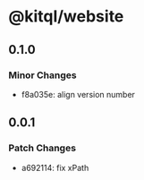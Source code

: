 # @kitql/website

## 0.1.0

### Minor Changes

- f8a035e: align version number

## 0.0.1

### Patch Changes

- a692114: fix xPath
